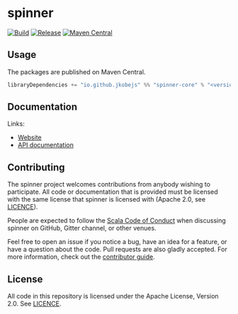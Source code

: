 # spinner

[![Build](https://github.com/jkobejs/spinner/workflows/build/badge.svg?branch=master)](https://github.com/jkobejs/spinner/actions?query=branch%3Amaster+workflow%3Abuild) [![Release](https://github.com/jkobejs/spinner/workflows/release/badge.svg)](https://github.com/jkobejs/spinner/actions?query=workflow%3Arelease) [![Maven Central](https://maven-badges.herokuapp.com/maven-central/io.github.jkobejs/spinner-core_2.13/badge.svg)](https://maven-badges.herokuapp.com/maven-central/io.github.jkobejs/spinner-core_2.13)

## Usage

The packages are published on Maven Central.

```scala
libraryDependencies += "io.github.jkobejs" %% "spinner-core" % "<version>"
```

## Documentation

Links:

- [Website](https://jkobejs.github.io/spinner/)
- [API documentation](https://jkobejs.github.io/spinner/api/)

## Contributing

The spinner project welcomes contributions from anybody wishing to participate.  All code or documentation that is provided must be licensed with the same license that spinner is licensed with (Apache 2.0, see [LICENCE](./LICENSE.md)).

People are expected to follow the [Scala Code of Conduct](./CODE_OF_CONDUCT.md) when discussing spinner on GitHub, Gitter channel, or other venues.

Feel free to open an issue if you notice a bug, have an idea for a feature, or have a question about the code. Pull requests are also gladly accepted. For more information, check out the [contributor guide](./CONTRIBUTING.md).

## License

All code in this repository is licensed under the Apache License, Version 2.0.  See [LICENCE](./LICENSE.md).
